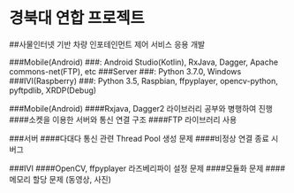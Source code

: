 # 경북대 연합 프로젝트
##사물인터넷 기반 차량 인포테인먼트 제어 서비스 응용 개발

###Mobile(Android)
###: Android Studio(Kotlin), RxJava, Dagger, Apache commons-net(FTP), etc
###Server
###: Python 3.7.0, Windows 
###IVI(Raspberry)
###: Python 3.5, Raspbian, ffpyplayer, opencv-python, pyftpdlib, XRDP(Debug)



###Mobile(Android)
####Rxjava, Dagger2 라이브러리 공부와 병행하여 진행
####소켓을 이용한 서버와 통신 연결 구조
####FTP 라이브러리 사용


###서버 
####다대다 통신 관련 Thread Pool 생성 문제
####비정상 연결 종료 시 버그


###IVI
####OpenCV, ffpyplayer 라즈베리파이 설정 문제 
####모듈화 문제
####메모리 할당 문제 (동영상, 사진)
